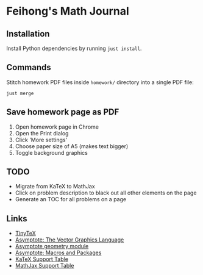 # Feihong's Math Journal

## Installation

Install Python dependencies by running `just install`.

## Commands

Stitch homework PDF files inside `homework/` directory into a single PDF file:

    just merge

## Save homework page as PDF

1. Open homework page in Chrome
1. Open the Print dialog
1. Click 'More settings'
1. Choose paper size of A5 (makes text bigger)
1. Toggle background graphics

## TODO

- Migrate from KaTeX to MathJax
- Click on problem description to black out all other elements on the page
- Generate an TOC for all problems on a page

## Links

- [TinyTeX](https://github.com/rstudio/tinytex)
- [Asymptote: The Vector Graphics Language](https://asymptote.sourceforge.io/)
- [Asymptote geometry module](https://web.archive.org/web/20200128180233/http://www.piprime.fr/files/asymptote/geometry/modules/geometry.asy.index.type.html)
- [Asymptote: Macros and Packages](https://artofproblemsolving.com/wiki/index.php/Asymptote:_Macros_and_Packages)
- [KaTeX Support Table](https://katex.org/docs/support_table.html)
- [MathJax Support Table](https://docs.mathjax.org/en/latest/input/tex/macros/index.html)
